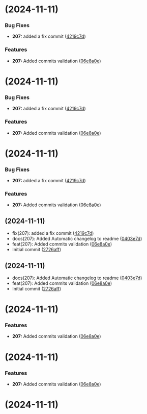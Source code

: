 #  (2024-11-11)


### Bug Fixes


* **207:** added a fix commit ([4219c7d](https://github.com/1AhmedYasser/pipelines-automation/commit/4219c7dd1396e4e606e967ff84f17d0c2a8fa88e))


### Features

* **207:** Added commits validation ([06e8a0e](https://github.com/1AhmedYasser/pipelines-automation/commit/06e8a0e4071555eb77d2d94ac05e9749825a6376))



#  (2024-11-11)


### Bug Fixes

* **207:** added a fix commit ([4219c7d](https://github.com/1AhmedYasser/pipelines-automation/commit/4219c7dd1396e4e606e967ff84f17d0c2a8fa88e))


### Features

* **207:** Added commits validation ([06e8a0e](https://github.com/1AhmedYasser/pipelines-automation/commit/06e8a0e4071555eb77d2d94ac05e9749825a6376))



#  (2024-11-11)


### Bug Fixes

* **207:** added a fix commit ([4219c7d](https://github.com/1AhmedYasser/pipelines-automation/commit/4219c7dd1396e4e606e967ff84f17d0c2a8fa88e))


### Features

* **207:** Added commits validation ([06e8a0e](https://github.com/1AhmedYasser/pipelines-automation/commit/06e8a0e4071555eb77d2d94ac05e9749825a6376))



##  (2024-11-11)

* fix(207): added a fix commit ([4219c7d](https://github.com/1AhmedYasser/pipelines-automation/commit/4219c7d))
* docs(207): Added Automatic changelog to readme ([0403e7d](https://github.com/1AhmedYasser/pipelines-automation/commit/0403e7d))
* feat(207): Added commits validation ([06e8a0e](https://github.com/1AhmedYasser/pipelines-automation/commit/06e8a0e))
* Initial commit ([2726aff](https://github.com/1AhmedYasser/pipelines-automation/commit/2726aff))



##  (2024-11-11)

* docs(207): Added Automatic changelog to readme ([0403e7d](https://github.com/1AhmedYasser/pipelines-automation/commit/0403e7d))
* feat(207): Added commits validation ([06e8a0e](https://github.com/1AhmedYasser/pipelines-automation/commit/06e8a0e))
* Initial commit ([2726aff](https://github.com/1AhmedYasser/pipelines-automation/commit/2726aff))



#  (2024-11-11)


### Features

* **207:** Added commits validation ([06e8a0e](https://github.com/1AhmedYasser/pipelines-automation/commit/06e8a0e4071555eb77d2d94ac05e9749825a6376))



#  (2024-11-11)


### Features

* **207:** Added commits validation ([06e8a0e](https://github.com/1AhmedYasser/pipelines-automation/commit/06e8a0e4071555eb77d2d94ac05e9749825a6376))



#  (2024-11-11)



